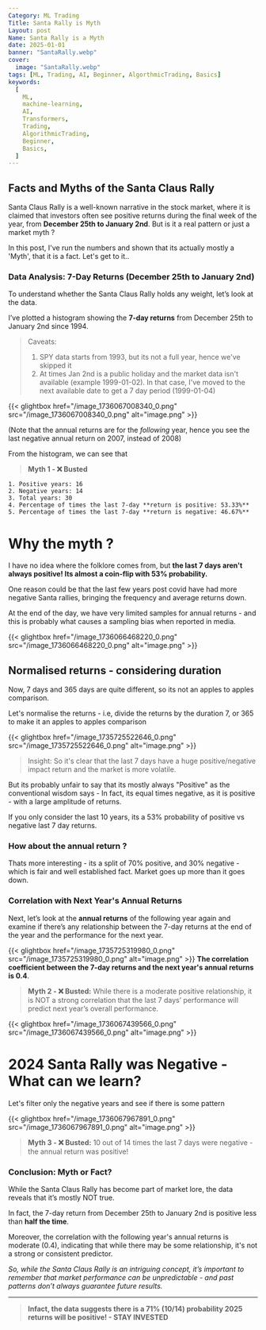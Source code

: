 ```yaml
---
Category: ML Trading
Title: Santa Rally is Myth
Layout: post
Name: Santa Rally is a Myth
date: 2025-01-01
banner: "SantaRally.webp"
cover:
  image: "SantaRally.webp"
tags: [ML, Trading, AI, Beginner, AlgorthmicTrading, Basics]
keywords:
  [
    ML,
    machine-learning,
    AI,
    Transformers,
    Trading,
    AlgorithmicTrading,
    Beginner,
    Basics,
  ]
---
```


## Facts and Myths of the Santa Claus Rally

Santa Claus Rally is a well-known narrative in the stock market, where it is claimed that investors often see positive returns during the final week of the year, from **December 25th to January 2nd**. But is it a real pattern or just a market myth ?

In this post, I've run the numbers and shown that its actually mostly a 'Myth', that it is a fact. Let's get to it..

### Data Analysis: 7-Day Returns (December 25th to January 2nd)

To understand whether the Santa Claus Rally holds any weight, let’s look at the data.

I’ve plotted a histogram showing the **7-day returns** from December 25th to January 2nd since 1994.

> Caveats:
>
> 1. SPY data starts from 1993, but its not a full year, hence we've skipped it
> 2. At times Jan 2nd is a public holiday and the market data isn't available (example 1999-01-02). In that case, I've moved to the next available date to get a 7 day period (1999-01-04)

{{< glightbox href="/image_1736067008340_0.png" src="/image_1736067008340_0.png" alt="image.png" >}}

(Note that the annual returns are for the _following_ year, hence you see the last negative annual return on 2007, instead of 2008)

From the histogram, we can see that

> **Myth 1 - ❌ Busted**

    1. Positive years: 16
    2. Negative years: 14
    3. Total years: 30
    4. Percentage of times the last 7-day **return is positive: 53.33%**
    5. Percentage of times the last 7-day **return is negative: 46.67%**

# Why the myth ?

I have no idea where the folklore comes from, but **the last 7 days aren't always positive! Its almost a coin-flip with 53% probability.**

One reason could be that the last few years post covid have had more negative Santa rallies, bringing the frequency and average returns down.

At the end of the day, we have very limited samples for annual returns - and this is probably what causes a sampling bias when reported in media.

{{< glightbox href="/image_1736066468220_0.png" src="/image_1736066468220_0.png" alt="image.png" >}}

## Normalised returns - considering duration

Now, 7 days and 365 days are quite different, so its not an apples to apples comparison.

Let's normalise the returns - i.e, divide the returns by the duration 7, or 365 to make it an apples to apples comparison

{{< glightbox href="/image_1735725522646_0.png" src="/image_1735725522646_0.png" alt="image.png" >}}

> Insight: So it's clear that the last 7 days have a huge positive/negative impact return and the market is more volatile.

But its probably unfair to say that its mostly always "Positive" as the conventional wisdom says - In fact, its equal times negative, as it is positive - with a large amplitude of returns.

If you only consider the last 10 years, its a 53% probability of positive vs negative last 7 day returns.

### How about the annual return ?

Thats more interesting - its a split of 70% positive, and 30% negative - which is fair and well established fact. Market goes up more than it goes down.

### Correlation with Next Year's Annual Returns

Next, let’s look at the **annual returns** of the following year again and examine if there’s any relationship between the 7-day returns at the end of the year and the performance for the next year.

{{< glightbox href="/image_1735725319980_0.png" src="/image_1735725319980_0.png" alt="image.png" >}}
**The correlation coefficient between the 7-day returns and the next year's annual returns is 0.4**.

> **Myth 2 - ❌ Busted:**
> While there is a moderate positive relationship, it is NOT a strong correlation that the last 7 days’ performance will predict next year’s overall performance.

{{< glightbox href="/image_1736067439566_0.png" src="/image_1736067439566_0.png" alt="image.png" >}}

# 2024 Santa Rally was Negative - What can we learn?

Let's filter only the negative years and see if there is some pattern

{{< glightbox href="/image_1736067967891_0.png" src="/image_1736067967891_0.png" alt="image.png" >}}

> **Myth 3 - ❌ Busted:**
> 10 out of 14 times the last 7 days were negative - the annual return was positive!

### Conclusion: Myth or Fact?

While the Santa Claus Rally has become part of market lore, the data reveals that it’s mostly NOT true.

In fact, the 7-day return from December 25th to January 2nd is positive less than **half the time**.

Moreover, the correlation with the following year's annual returns is moderate (0.4), indicating that while there may be some relationship, it's not a strong or consistent predictor.

_So, while the Santa Claus Rally is an intriguing concept, it’s important to remember that market performance can be unpredictable - and past patterns don’t always guarantee future results._

---

> **Infact, the data suggests there is a 71% (10/14) probability 2025 returns will be positive! - STAY INVESTED**
